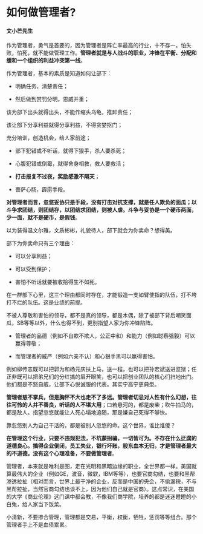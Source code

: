 # 如何做管理者?

#### 文小芒先生

作为管理者，勇气是首要的，因为管理者是阵亡率最高的行业，十不存一。怕失败，怕死，就不能做管理工作。**管理者就是与人战斗的职业，冲锋在平衡、分配和缓和一个组织的利益冲突第一线**。

作为管理者，基本的素质是知道如何让部下：

- 明确任务，清楚责任；

- 然后做到赏罚分明，恩威并重；

该为部下出头就得出头，不能作缩头乌龟，推卸责任；

该让部下分享利益就得分享利益，不得贪婪抠门；

充分培训，创造机会，给人家前途；

- 部下犯错或不听话，就得下狠手，杀人要杀死；

- 心腹犯错或倒霉，就得舍身相救，救人要救活；

- **打击报复不过夜，奖励感激不隔天**；

- 菩萨心肠，霹雳手段。

**对管理者而言，忽悠妥协只是手段，没有打击对抗支撑，就是任人欺负的面瓜；以斗争求团结，则团结存，以团结求团结，则被人虐。斗争与妥协是一个硬币两面，少一面，就不是硬币，是假钱**。

以为装得温文尔雅，文质彬彬，礼貌待人，部下就会为你卖命？想得美。

部下为你卖命只有三个理由：

- 可以分享利益；

- 可以受到保护；

- 害怕不听话就要被收拾得生不如死。

在一群部下心里，这三个理由都同时存在，才能锻造一支如臂使指的队伍，打不垮打不烂的队伍。这是业绩的前提。

不被人尊敬和害怕的领导，都不是真的领导，都是木偶，除了被部下背后嘲笑面瓜，SB等等以外，什么也得不到，更别指望人家为你冲锋陷阵。

- 管理者的品德（例如不自欺不欺人，公正中和）和能力（例如聪察强毅）可以赢得尊敬；

- 而管理者的威严（例如六亲不认）和心狠手黑可以赢得害怕。

例如柳传志既可以把郭为和杨元庆扶上马，送一程，也可以把孙宏斌送进监狱；任正非既可以把弟兄们的分红搞的眉开眼笑，也可以把创业团队的核心们扫地出门。他们都是不怒自威，让部下心悦诚服的代表。其实宁高宁更典型。

**管理者慈不掌兵，但是胸怀不大也走不了多远。管理者切忌对人性有什么幻想，往往可怜的人并不善良，听话的人不堪大用**；口若悬河的，都是废柴；吹牛拍马的，都是敌人。指望忽悠就能让人死心塌地追随，那是嫌自己死得不够快。

靠忽悠别人为自己干活的，都是被别人忽悠的命。这个世界，谁比谁傻？

**在管理这个行业，只要不违规犯法，不坑蒙拐骗，一切皆可为。不存在什么迂腐的道德良心。搞得企业倒闭，员工失业，银行坏账，股东血本无归，才是管理者最大的不道德。没有这个心理准备，不要做管理者**。

管理者，本来就是唯利是图，走在光明和黑暗边缘的职业，全世界都一样。美国就算最伟大的企业（例如GE，波音，微软，IBM等等），也要官商勾结，也要和黑帮渗透拉扯（相对而言，世界上最干净的企业，反而是中国的央企，不偷漏税，不与黑帮拉扯，当然官商勾结也谈不上，因为他们自己就是官商）。这点常识，在美国的大学《商业伦理》这门课中都会教，不像我们商学院，培养的都是迷迷瞪瞪的小白兔，给人家当下饭菜。

小清新，不要掺合管理，管理都是交易，平衡，权衡，牺牲，惩罚等等组合。那个管理者手上不是血债累累。

